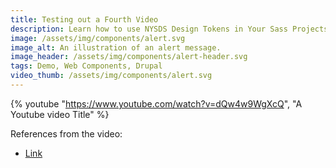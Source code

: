 ```yaml
---
title: Testing out a Fourth Video
description: Learn how to use NYSDS Design Tokens in Your Sass Projects
image: /assets/img/components/alert.svg
image_alt: An illustration of an alert message.
image_header: /assets/img/components/alert-header.svg
tags: Demo, Web Components, Drupal
video_thumb: /assets/img/components/alert.svg
---
```


{% youtube "https://www.youtube.com/watch?v=dQw4w9WgXcQ", "A Youtube video Title" %}


References from the video:
 - [Link](https://google.com)